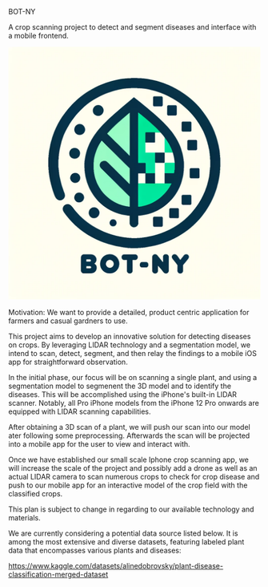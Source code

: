 BOT-NY

A crop scanning project to detect and segment diseases and interface with a mobile frontend.

![alt text](https://github.com/SunnySood80/Data-Science-Capstone/blob/main/Botny.png?raw=true)

Motivation: We want to provide a detailed, product centric application for farmers and casual gardners to use.

This project aims to develop an innovative solution for detecting diseases on crops. By leveraging LIDAR technology and a segmentation model, we intend to scan, detect, segment, and then relay the findings to a mobile iOS app for straightforward observation.

In the initial phase, our focus will be on scanning a single plant, and using a segmentation model to segmenent the 3D model and to identify the diseases. This will be accomplished using the iPhone's built-in LIDAR scanner. Notably, all Pro iPhone models from the iPhone 12 Pro onwards are equipped with LIDAR scanning capabilities.

After obtaining a 3D scan of a plant, we will push our scan into our model ater following some preprocessing. Afterwards the scan will be projected into a mobile app for the user to view and interact with.

Once we have established our small scale Iphone crop scanning app, we will increase the scale of the project and possibly add a drone as well as an actual LIDAR camera to scan numerous crops to check for crop disease and push to our mobile app for an interactive model of the crop field with the classified crops.

This plan is subject to change in regarding to our available technology and materials.

We are currently considering a potential data source listed below. It is among the most extensive and diverse datasets, featuring labeled plant data that encompasses various plants and diseases:

https://www.kaggle.com/datasets/alinedobrovsky/plant-disease-classification-merged-dataset
